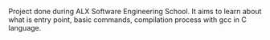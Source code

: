 Project done during ALX Software Engineering School. It aims to learn about what is entry point, basic commands, compilation process with gcc in C language.
